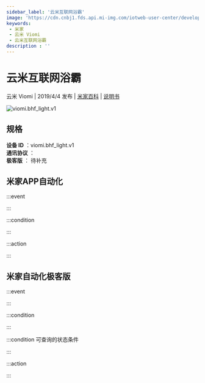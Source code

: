```yaml
---
sidebar_label: '云米互联网浴霸'
image: 'https://cdn.cnbj1.fds.api.mi-img.com/iotweb-user-center/developer_1678870987108jankWYXd.png?GalaxyAccessKeyId=AKVGLQWBOVIRQ3XLEW&Expires=9223372036854775807&Signature=McxFCbqUlmcEBz190VToRFyEJ/A='
keywords: 
 - 米家
 - 云米 Viomi
 - 云米互联网浴霸
description : ''
---
```

# 云米互联网浴霸

云米 Viomi | 2019/4/4 发布 | [米家百科](https://home.mi.com/webapp/content/baike/product/index.html?model=viomi.bhf_light.v1) | [说明书](https://home.mi.com/views/introduction.html?model=viomi.bhf_light.v1&region=cn)

![viomi.bhf_light.v1](https://cdn.cnbj1.fds.api.mi-img.com/iotweb-user-center/developer_1678870987108jankWYXd.png?GalaxyAccessKeyId=AKVGLQWBOVIRQ3XLEW&Expires=9223372036854775807&Signature=McxFCbqUlmcEBz190VToRFyEJ/A=)

## 规格  
> 
**设备 ID** ：viomi.bhf_light.v1  
**通讯协议** ：  
**极客版**  ： 待补充 


## 米家APP自动化  

:::event  

:::

:::condition  

:::

:::action   

:::

## 米家自动化极客版  

:::event  

:::

:::condition  

:::

:::condition 可查询的状态条件  

:::

:::action  

:::

        
